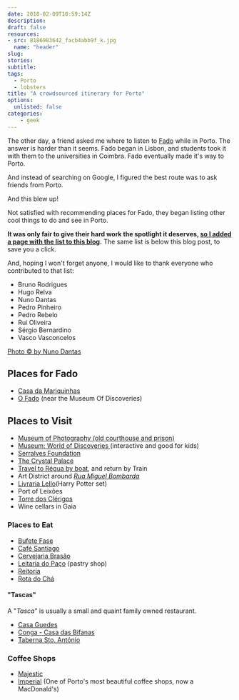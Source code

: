 ```yaml
---
date: 2018-02-09T10:59:14Z
description: 
draft: false
resources: 
- src: 8186983642_facb4abb9f_k.jpg
  name: "header"
slug:
stories:
subtitle: 
tags: 
  - Porto
  - lobsters
title: "A crowdsourced itinerary for Porto"
options:
  unlisted: false
categories:
    - geek
---
```


The other day, a friend asked me where to listen to [Fado](https://en.wikipedia.org/wiki/Fado) while in Porto. The answer is harder than it seems. Fado began in Lisbon, and students took it with them to the universities in Coimbra. Fado eventually made it's way to Porto.

And instead of searching on Google, I figured the best route was to ask friends from Porto.

And this blew up!

<!--more-->

Not satisfied with recommending places for Fado, they began listing other cool things to do and see in Porto. 

**It was only fair to give their hard work the spotlight it deserves, [so I added a page with the list to this blog](/page/beautiful-porto).** The same list is below this blog post, to save you a click.

And, hoping I won't forget anyone, I would like to thank everyone who contributed to that list:

- Bruno Rodrigues
- Hugo Relva
- Nuno Dantas
- Pedro Pinheiro
- Pedro Rebelo
- Rui Oliveira
- Sérgio Bernardino
- Vasco Vasconcelos

[Photo © by Nuno Dantas](https://flic.kr/p/dtsr1o)

## Places for Fado

- [Casa da Mariquinhas](https://www.casadamariquinhas.pt/en/home/)
- [O Fado](https://ofado.com/en/) (near the Museum Of Discoveries)

## Places to Visit

- [Museum of Photography (old courthouse and prison)](http://www.cpf.pt/)
- [Museum: World of Discoveries ](https://www.worldofdiscoveries.com/) (interactive and good for kids)
- [Serralves Foundation](https://www.serralves.pt/en/)
- [The Crystal Palace](https://www.tripadvisor.com/ShowUserReviews-g189180-d546880-r124243465-Palacio_de_Cristal-Porto_Porto_District_Northern_Portugal.html)
- [Travel to Régua by boat](http://www.douroazul.com/Default.aspx?ID=1350&ProductID=PROD133026), and return by Train
- Art District around _[Rua Miguel Bombarda](https://goo.gl/maps/daAgHLukQp82)_
- [Livraria Lello](https://www.livrarialello.pt/en/)(Harry Potter set)
- Port of Leixões
- [Torre dos Clérigos](http://www.torredosclerigos.pt/en/)
- Wine cellars in Gaia

### Places to Eat

- [Bufete Fase](https://www.zomato.com/porto/bufete-fase-trindade)
- [Café Santiago](https://www.zomato.com/porto/caf%C3%A9-santiago-baixa)
- [Cervejaria Brasão](https://www.zomato.com/porto/bras%C3%A3o-cervejaria-aliados-baixa)
- [Leitaria do Paço](http://www.leitariadaquintadopaco.com/) (pastry shop)
- [Reitoria](https://www.zomato.com/porto/reitoria-baixa)
- [Rota do Chá](https://www.zomato.com/porto/rota-do-ch%C3%A1-cedofeita)

#### "Tascas"

A "_Tasca_" is usually a small and quaint family owned restaurant.

- [Casa Guedes](https://www.zomato.com/porto/casa-guedes-santo-ildefonso)
- [Conga - Casa das Bifanas](https://www.zomato.com/porto/conga-baixa)
- [Taberna Sto. António](https://www.zomato.com/porto/taberna-santo-ant%C3%B3nio-miragaia)

### Coffee Shops

- [Majestic](http://www.cafemajestic.com/)
- [Imperial](https://www.tripadvisor.com/ShowUserReviews-g189180-d2271930-r309161853-McDonalds_Porto-Porto_Porto_District_Northern_Portugal.html) (One of Porto's most beautiful coffee shops, now a MacDonald's)
